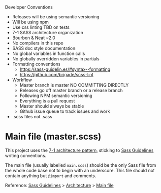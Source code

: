 


Developer Conventions

- Releases will be using semantic versioning
- Will be using npm
- Use css linting TBD on tests
- 7-1 SASS architecture organization
- Bourbon & Neat ~2.0
- No compilers in this repo
- SASS doc style documentation
- No global variables in function calls
- No globally overridden variables in partials
- Formatting conventions
  - https://sass-guidelin.es/#syntax--formatting
  - https://github.com/brigade/scss-lint
- Workflow
  - Master branch is master NO COMMITTING DIRECTLY
  - Releases go off master branch or a release branch
  - Following NPM semantic versioning
  - Everything is a pull request
  - Master should always be stable
  - Github issue queue to track issues and work
- .scss files not .sass

# Main file (master.scss)

This project uses the [7-1 architecture pattern](http://sass-guidelin.es/#architecture), sticking to [Sass Guidelines](http://sass-guidelin.es) writing conventions.

The main file (usually labelled `main.scss`) should be the only Sass file from the whole code base not to begin with an underscore. This file should not contain anything but `@import` and comments.

Reference: [Sass Guidelines](http://sass-guidelin.es/) > [Architecture](http://sass-guidelin.es/#architecture) > [Main file](http://sass-guidelin.es/#main-file)
